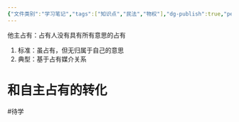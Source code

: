 ```yaml
---
{"文件类别":"学习笔记","tags":["知识点","民法","物权"],"dg-publish":true,"permalink":"/学习笔记studyup/知识点cheese/他主占有/","dgPassFrontmatter":true,"created":"2024-10-18T09:00:12.082+08:00","updated":"2024-10-25T12:30:03.329+08:00"}
---
```


他主占有：占有人没有具有所有意思的占有
1. 标准：虽占有，但无归属于自己的意思
2. 典型：基于占有媒介关系
# 和自主占有的转化
#待学
